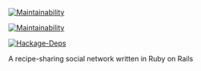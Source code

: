 [![Maintainability](https://api.codeclimate.com/v1/badges/e8fc27de107da6bb15e2/maintainability)](https://codeclimate.com/github/igorduarte/my-cookbook/maintainability)

[![Maintainability](https://img.shields.io/codeclimate/maintainability/Nickersoft/dql.svg)](https://codeclimate.com/github/igorduarte/my-cookbook/maintainability)

[![Hackage-Deps](https://img.shields.io/hackage-deps/v/lens.svg?style=for-the-badge)]()

A recipe-sharing social network written in Ruby on Rails


